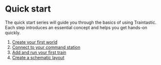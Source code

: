 # Quick start

The quick start series will guide you through the basics of using Traintastic.
Each step introduces an essential concept and helps you get hands-on quickly.

1. [Create your first world](world.md)
2. [Connect to your command station](command-station.md)
3. [Add and run your first train](trains.md)
4. [Create a schematic layout](layout/index.md)

